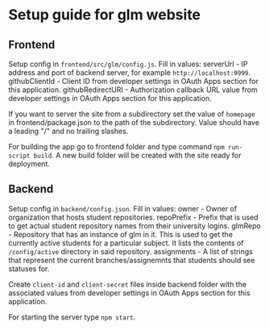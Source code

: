 # Setup guide for glm website

## Frontend

Setup config in `frontend/src/glm/config.js`. Fill in values:
serverUrl - IP address and port of backend server, for example `http://localhost:9999`.
githubClientId - Client ID from developer settings in OAuth Apps section for this application.
githubRedirectURI - Authorization callback URL value from developer settings in OAuth Apps section for this application.

If you want to server the site from a subdirectory set the value of `homepage` in frontend/package.json to the path of the subdirectory. Value should have a leading "/" and no trailing slashes.

For building the app go to frontend folder and type command `npm run-script build`. A new build folder will be created with the site ready for deployment.

## Backend

Setup config in `backend/config.json`. Fill in values:
owner - Owner of organization that hosts student repositories.
repoPrefix - Prefix that is used to get actual student repository names from their university logins.
glmRepo - Repository that has an instance of glm in it. This is used to get the currently active students for a particular subject. It lists the contents of `/config/active` directory in said repository.
assignments - A list of strings that represent the current branches/assignemnts that students should see statuses for.

Create `client-id` and `client-secret` files inside backend folder with the associated values from developer settings in OAuth Apps section for this application.

For starting the server type `npm start`.
